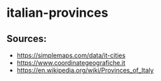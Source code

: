 # italian-provinces

## Sources:
- https://simplemaps.com/data/it-cities 	
- https://www.coordinategeografiche.it	
- https://en.wikipedia.org/wiki/Provinces_of_Italy	
